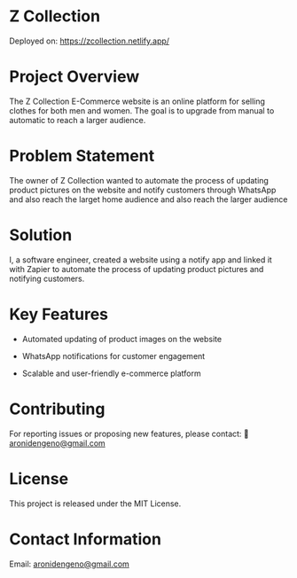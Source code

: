 # Z Collection 

Deployed on: https://zcollection.netlify.app/

# Project Overview
The Z Collection E-Commerce website is an online platform for selling clothes for both men and women. The goal is to upgrade from manual to automatic to reach a larger audience.

# Problem Statement
The owner of Z Collection wanted to automate the process of updating product pictures on the website and notify customers through WhatsApp and also reach the larget home audience and also reach the larger audience

# Solution
I, a software engineer, created a website using a notify app and linked it with Zapier to automate the process of updating product pictures and notifying customers.

# Key Features
 - Automated updating of product images on the website

 - WhatsApp notifications for customer engagement

 - Scalable and user-friendly e-commerce platform



# Contributing 
For reporting issues or proposing new features, please contact:
📧 aronidengeno@gmail.com

# License

This project is released under the MIT License.

# Contact Information

Email: aronidengeno@gmail.com

